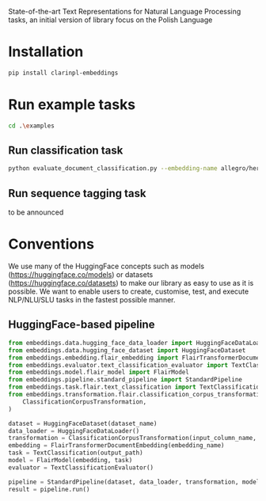 State-of-the-art Text Representations for Natural Language Processing tasks, an initial version of library focus on the Polish Language

# Installation

```bash
pip install clarinpl-embeddings
```

# Run example tasks

```bash
cd .\examples
```

## Run classification task

```bash
python evaluate_document_classification.py --embedding-name allegro/herbert-base-cased --dataset-name clarin-pl/polemo2-official --input-column-name text --target-column-name target
```

## Run sequence tagging task

to be announced

# Conventions 

We use many of the HuggingFace concepts such as models (https://huggingface.co/models) or  datasets (https://huggingface.co/datasets) to make our library as easy to use as it is possible. We want to enable users to create, customise, test, and execute NLP/NLU/SLU tasks in the fastest possible manner.  

## HuggingFace-based pipeline

```python
from embeddings.data.hugging_face_data_loader import HuggingFaceDataLoader
from embeddings.data.hugging_face_dataset import HuggingFaceDataset
from embeddings.embedding.flair_embedding import FlairTransformerDocumentEmbedding
from embeddings.evaluator.text_classification_evaluator import TextClassificationEvaluator
from embeddings.model.flair_model import FlairModel
from embeddings.pipeline.standard_pipeline import StandardPipeline
from embeddings.task.flair.text_classification import TextClassification
from embeddings.transformation.flair.classification_corpus_transformation import (
    ClassificationCorpusTransformation,
)

dataset = HuggingFaceDataset(dataset_name)
data_loader = HuggingFaceDataLoader()
transformation = ClassificationCorpusTransformation(input_column_name, target_column_name)
embedding = FlairTransformerDocumentEmbedding(embedding_name)
task = TextClassification(output_path)
model = FlairModel(embedding, task)
evaluator = TextClassificationEvaluator()

pipeline = StandardPipeline(dataset, data_loader, transformation, model, evaluator)
result = pipeline.run()
```